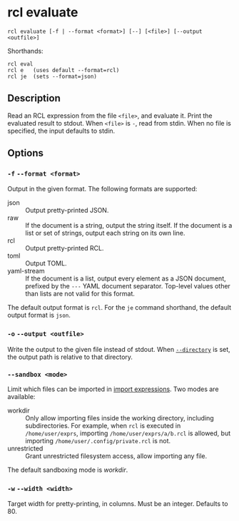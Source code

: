 # rcl evaluate

    rcl evaluate [-f | --format <format>] [--] [<file>] [--output <outfile>]

Shorthands:

    rcl eval
    rcl e   (uses default --format=rcl)
    rcl je  (sets --format=json)

## Description

Read an <abbr>RCL</abbr> expression from the file `<file>`, and evaluate it.
Print the evaluated result to stdout. When `<file>` is `-`, read from stdin.
When no file is specified, the input defaults to stdin.

## Options

### `-f` `--format <format>`

Output in the given format. The following formats are supported:

<dl>
  <dt>json</dt>
  <dd>Output pretty-printed <abbr>JSON</abbr>.</dd>

  <dt>raw</dt>
  <dd>If the document is a string, output the string itself. If the document is
  a list or set of strings, output each string on its own line.</dd>

  <dt>rcl</dt>
  <dd>Output pretty-printed <abbr>RCL</abbr>.</dd>

  <dt>toml</dt>
  <dd>Output <abbr>TOML</abbr>.</dd>

  <dt>yaml-stream</dt>
  <dd>If the document is a list, output every element as a <abbr>JSON</abbr>
  document, prefixed by the <code>---</code> <abbr>YAML</abbr> document
  separator. Top-level values other than lists are not valid for this format.</dd>
</dl>

The default output format is `rcl`. For the `je` command shorthand, the default
output format is `json`.

### `-o` `--output <outfile>`

Write the output to the given file instead of stdout. When [`--directory`][dir]
is set, the output path is relative to that directory.

[dir]: rcl.md#-c-directory-dir

### `--sandbox <mode>`

Limit which files can be imported in [import expressions](imports.md#security).
Two modes are available:

<dl>
  <dt>workdir</dt>
  <dd>Only allow importing files inside the working directory, including
  subdirectories. For example, when <code>rcl</code> is executed in
  <code>/home/user/exprs</code>, importing <code>/home/user/exprs/a/b.rcl</code>
  is allowed, but importing <code>/home/user/.config/private.rcl</code> is not.
  </dd>
  <dt>unrestricted</dt>
  <dd>Grant unrestricted filesystem access, allow importing any file.</dd>
</dl>

The default sandboxing mode is _workdir_.

### `-w` `--width <width>`

Target width for pretty-printing, in columns. Must be an integer. Defaults to 80.
